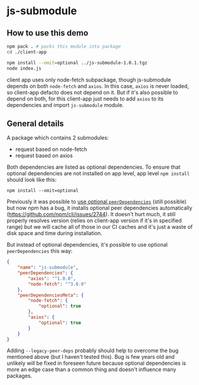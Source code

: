 # js-submodule

## How to use this demo

```sh
npm pack . # packs this module into package
cd ./client-app

npm install --omit=optional ../js-submodule-1.0.1.tgz
node index.js
```

client app uses only node-fetch subpackage, though js-submodule depends on both `node-fetch` and `axios`. In this case, `axios` is never loaded, so client-app defacto does not depend on it. But if it's also possible to depend on both, for this client-app just needs to add `axios` to its dependencies and import `js-submodule` module.


## General details

A package which contains 2 submodules:
* request based on node-fetch
* request based on axios

Both dependencies are listed as optional dependencies. To ensure that optional dependencies are not installed on app level, app level `npm install` should look like this:

```
npm install --omit=optional
```

Previously it was possible to [use optional `peerDependencies`](https://8hob.io/posts/difference-between-effects-of-dependencies-peerdependencies-npm-v7/) (still possible) but now npm has a bug, it installs optional peer dependencies automatically (https://github.com/npm/cli/issues/2744). It doesn't hurt much, it still properly resolves version (relies on client-app version if it's in specified range) but we will cache all of those in our CI caches and it's just a waste of disk space and time during installation.

But instead of optional dependencies, it's possible to use optional `peerDependencies` this way:

```json
{
    "name": "js-submodule",
    "peerDependencies": {
        "axios": "^1.0.0",
        "node-fetch": "^3.0.0"
    },
    "peerDependenciesMeta": {
        "node-fetch": {
            "optional": true
        },
        "axios": {
            "optional": true
        }
    }
}
```

Adding `--legacy-peer-deps` probably should help to overcome the bug mentioned above (but I haven't tested this). Bug is few years old and unlikely will be fixed in foreseen future because optional dependencies is more an edge case than a common thing and doesn't influence many packages.

